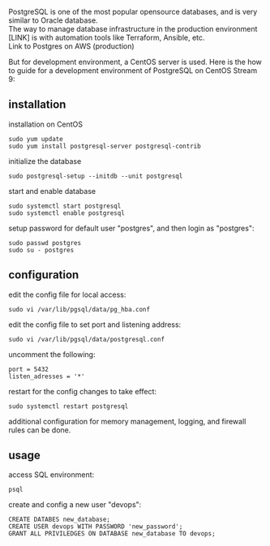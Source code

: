 PostgreSQL is one of the most popular opensource databases, and is very similar to Oracle database.\
The way to manage database infrastructure in the production environment [LINK] is with automation tools like Terraform, Ansible, etc. \
Link to Postgres on AWS (production)

But for development environment, a CentOS server is used. Here is the how to guide for a development environment of PostgreSQL on CentOS Stream 9:

## installation
installation on CentOS
```
sudo yum update
sudo yum install postgresql-server postgresql-contrib
```
initialize the database
```
sudo postgresql-setup --initdb --unit postgresql
```
start and enable database
```
sudo systemctl start postgresql
sudo systemctl enable postgresql
```
setup password for default user "postgres", and then login as "postgres":
```
sudo passwd postgres
sudo su - postgres
```
## configuration
edit the config file for local access:
```
sudo vi /var/lib/pgsql/data/pg_hba.conf
```
edit the config file to set port and listening address:
```
sudo vi /var/lib/pgsql/data/postgresql.conf
```
uncomment the following:
```
port = 5432
listen_adresses = '*'
```
restart for the config changes to take effect:
```
sudo systemctl restart postgresql
```
additional configuration for memory management, logging, and firewall rules can be done.
## usage
access SQL environment:
```
psql
```
create and config a new user "devops":
```
CREATE DATABES new_database;
CREATE USER devops WITH PASSWORD 'new_password';
GRANT ALL PRIVILEDGES ON DATABASE new_database TO devops;
```
